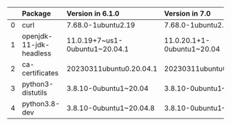 <!-- markdown-link-check-disable -->

|    | Package                 | Version in 6.1.0               | Version in 7.0             | Status   |
|---:|:------------------------|:-------------------------------|:---------------------------|:---------|
|  0 | curl                    | 7.68.0-1ubuntu2.19             | 7.68.0-1ubuntu2.20         | UPDATED  |
|  1 | openjdk-11-jdk-headless | 11.0.19+7~us1-0ubuntu1~20.04.1 | 11.0.20.1+1-0ubuntu1~20.04 | UPDATED  |
|  2 | ca-certificates         | 20230311ubuntu0.20.04.1        | 20230311ubuntu0.20.04.1    |          |
|  3 | python3-distutils       | 3.8.10-0ubuntu1~20.04          | 3.8.10-0ubuntu1~20.04      |          |
|  4 | python3.8-dev           | 3.8.10-0ubuntu1~20.04.8        | 3.8.10-0ubuntu1~20.04.8    |          |
